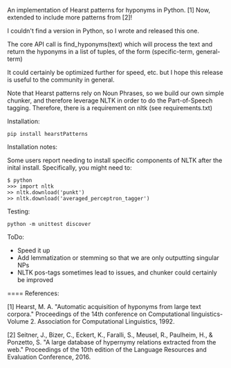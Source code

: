 An implementation of Hearst patterns for hyponyms in Python. [1] Now, extended to include more patterns from [2]!

I couldn't find a version in Python, so I wrote and released this one.

The core API call is find_hyponyms(text) which will process the text and return the hyponyms in a list of tuples,
of the form (specific-term, general-term)

It could certainly be optimized further for speed, etc. but I hope this release is useful to the community in general.

Note that Hearst patterns rely on Noun Phrases, so we build our own simple chunker, and therefore leverage NLTK in order
to do the Part-of-Speech tagging. Therefore, there is a requirement on nltk (see requirements.txt)

Installation:

```
pip install hearstPatterns
```

Installation notes:

Some users report needing to install specific components of NLTK after the inital install. Specifically, you might need to:

```
$ python
>>> import nltk
>> nltk.download('punkt')
>> nltk.download('averaged_perceptron_tagger')
```

Testing:

```
python -m unittest discover
```

ToDo:

* Speed it up
* Add lemmatization or stemming so that we are only outputting singular NPs
* NLTK pos-tags sometimes lead to issues, and chunker could certainly be improved

====
References:

[1] Hearst, M. A. "Automatic acquisition of hyponyms from large text corpora." Proceedings of the 14th conference on Computational linguistics-Volume 2. Association for Computational Linguistics, 1992.

[2] Seitner, J., Bizer, C., Eckert, K., Faralli, S., Meusel, R., Paulheim, H., & Ponzetto, S. "A large database of hypernymy relations extracted from the web." Proceedings of the 10th edition of the Language Resources and Evaluation Conference, 2016.